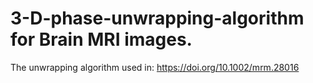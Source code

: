 # 3-D-phase-unwrapping-algorithm for Brain MRI images.

The unwrapping algorithm used in: https://doi.org/10.1002/mrm.28016

